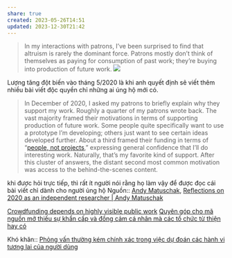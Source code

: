 ```yaml
---
share: true
created: 2023-05-26T14:51
updated: 2023-12-30T21:42
---
```

> In my interactions with patrons, I’ve been surprised to find that altruism is rarely the dominant force. Patrons mostly don’t think of themselves as paying for consumption of past work; they’re buying into production of future work.
![](https://andymatuschak.org/static/2020/graph.png) 

Lượng tăng đột biến vào tháng 5/2020 là khi anh quyết định sẽ viết thêm nhiều bài viết độc quyền chỉ những ai úng hộ mới có.

>In December of 2020, I asked my patrons to briefly explain why they support my work. Roughly a quarter of my patrons wrote back. The vast majority framed their motivations in terms of supporting production of future work. Some people quite specifically want to use a prototype I’m developing; others just want to see certain ideas developed further. About a third framed their funding in terms of “[people, not projects](https://www.nature.com/articles/477529a),” expressing general confidence that I’ll do interesting work. Naturally, that’s my favorite kind of support. After this cluster of answers, the distant second most common motivation was access to the behind-the-scenes content.

khi được hỏi trực tiếp, thì rất ít người nói rằng họ làm vậy để được đọc cái bài viết chỉ dành cho người ủng hộ
Nguồn:: [Andy Matuschak](../../../%CE%9E%20Ngu%E1%BB%93n/M%C3%B4i%20tr%C6%B0%E1%BB%9Dng%20ngh%C4%A9,%20nh%E1%BA%ADn%20th%E1%BB%A9c%20t%C4%83ng%20c%C6%B0%E1%BB%9Dng/Andy%20Matuschak.md), [Reflections on 2020 as an independent researcher | Andy Matuschak](https://andymatuschak.org/2020/)

[Crowdfunding depends on highly visible public work](./Crowdfunding%20depends%20on%20highly%20visible%20public%20work.md) [Quyên góp cho mã nguồn mở thiếu sự khẩn cấp và đồng cảm cá nhân mà các tổ chức từ thiện hay có](../../../C%C3%B4ng%20ngh%E1%BB%87%20th%C3%B4ng%20tin/Nh%C3%A2n%20h%E1%BB%8Dc,%20kinh%20t%E1%BA%BF,%20khoa%20h%E1%BB%8Dc%20nh%E1%BA%ADn%20th%E1%BB%A9c%20trong%20CNTT/M%C3%A3%20ngu%E1%BB%93n%20m%E1%BB%9F,%20ph%E1%BA%A7n%20m%E1%BB%81m%20t%E1%BB%B1%20do/M%C3%A3%20ngu%E1%BB%93n%20m%E1%BB%9F/Quy%C3%AAn%20g%C3%B3p%20cho%20m%C3%A3%20ngu%E1%BB%93n%20m%E1%BB%9F%20thi%E1%BA%BFu%20s%E1%BB%B1%20kh%E1%BA%A9n%20c%E1%BA%A5p%20v%C3%A0%20%C4%91%E1%BB%93ng%20c%E1%BA%A3m%20c%C3%A1%20nh%C3%A2n%20m%C3%A0%20c%C3%A1c%20t%E1%BB%95%20ch%E1%BB%A9c%20t%E1%BB%AB%20thi%E1%BB%87n%20hay%20c%C3%B3.md)

Khó khăn:: [Phỏng vấn thường kém chính xác trong việc dự đoán các hành vi tương lai của người dùng](../../Ph%C3%A1t%20tri%E1%BB%83n%20s%E1%BA%A3n%20ph%E1%BA%A9m/Nghi%C3%AAn%20c%E1%BB%A9u,%20t%C3%ACm%20%C3%BD%20t%C6%B0%E1%BB%9Fng/Ng%C6%B0%E1%BB%9Di%20d%C3%B9ng/Ph%E1%BB%8Fng%20v%E1%BA%A5n/Ph%E1%BB%8Fng%20v%E1%BA%A5n%20th%C6%B0%E1%BB%9Dng%20k%C3%A9m%20ch%C3%ADnh%20x%C3%A1c%20trong%20vi%E1%BB%87c%20d%E1%BB%B1%20%C4%91o%C3%A1n%20c%C3%A1c%20h%C3%A0nh%20vi%20t%C6%B0%C6%A1ng%20lai%20c%E1%BB%A7a%20ng%C6%B0%E1%BB%9Di%20d%C3%B9ng.md)
